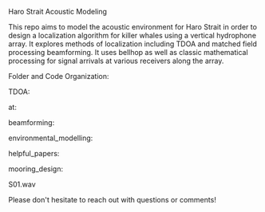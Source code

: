 Haro Strait Acoustic Modeling

This repo aims to model the acoustic environment for Haro Strait in order to design a localization algorithm for killer whales using a vertical hydrophone array. It explores methods of localization including TDOA and matched field processing beamforming. It uses bellhop as well as classic mathematical processing for signal arrivals at various receivers along the array.

Folder and Code Organization:

TDOA:

at:

beamforming:

environmental_modelling:

helpful_papers:

mooring_design:

S01.wav



Please don't hesitate to reach out with questions or comments!
